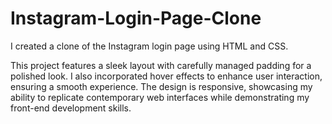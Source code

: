 # Instagram-Login-Page-Clone
I created a clone of the Instagram login page using HTML and CSS.

This project features a sleek layout with carefully managed padding for a polished look. I also incorporated hover effects to enhance user interaction, ensuring a smooth experience. The design is responsive, showcasing my ability to replicate contemporary web interfaces while demonstrating my front-end development skills.
